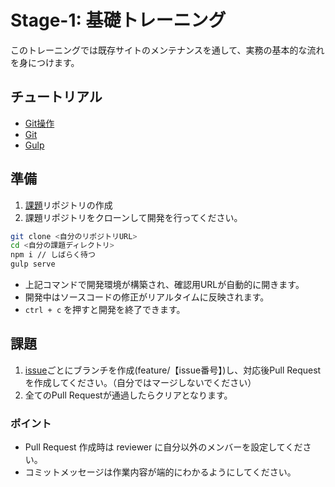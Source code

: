 # Stage-1: 基礎トレーニング

このトレーニングでは既存サイトのメンテナンスを通して、実務の基本的な流れを身につけます。

## チュートリアル

- [Git操作](https://youtu.be/sY64kVwQ-bw)
- [Git](/develop/git.html)
- [Gulp](/develop/web-service/gulp.html)

## 準備

1. [課題](https://classroom.github.com/a/aK4sv0P7)リポジトリの作成
2. 課題リポジトリをクローンして開発を行ってください。

```bash
git clone <自分のリポジトリURL>
cd <自分の課題ディレクトリ>
npm i // しばらく待つ
gulp serve
```

- 上記コマンドで開発環境が構築され、確認用URLが自動的に開きます。
- 開発中はソースコードの修正がリアルタイムに反映されます。
- `ctrl + c` を押すと開発を終了できます。

## 課題

1. [issue](https://github.com/Update-hub/foundation/issues)ごとにブランチを作成(feature/【issue番号】)し、対応後Pull Requestを作成してください。（自分ではマージしないでください）
2. 全てのPull Requestが通過したらクリアとなります。

### ポイント

- Pull Request 作成時は reviewer に自分以外のメンバーを設定してください。
- コミットメッセージは作業内容が端的にわかるようにしてください。